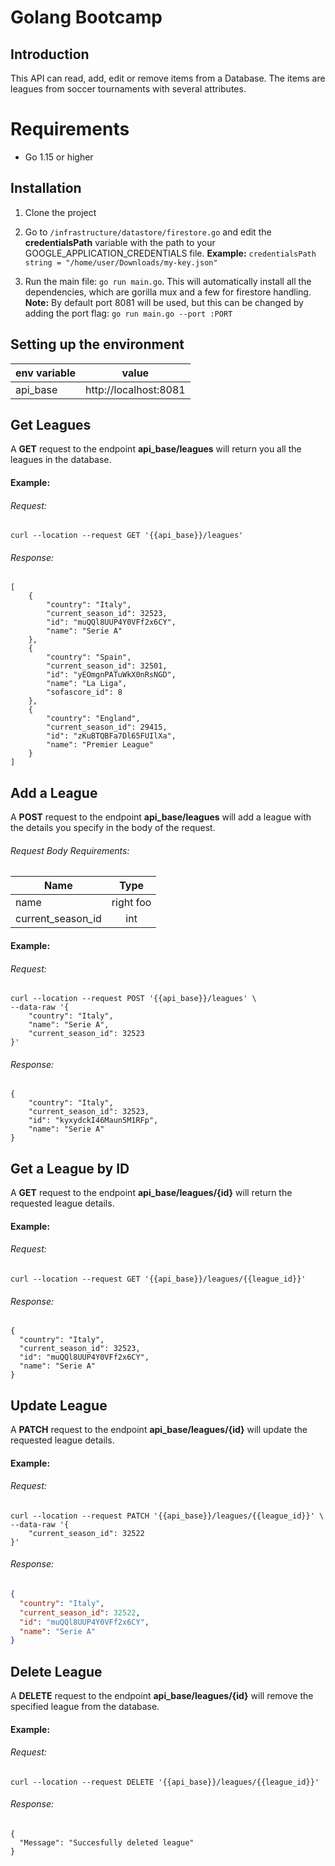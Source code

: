 # Golang Bootcamp

## Introduction

This API can read, add, edit or remove items from a Database. The items are leagues from soccer tournaments with several attributes.

# Requirements

* Go 1.15 or higher

## Installation

1. Clone the project
1. Go to `/infrastructure/datastore/firestore.go` and edit the **credentialsPath** variable with the path to your GOOGLE_APPLICATION_CREDENTIALS file.
**Example:** `credentialsPath string = "/home/user/Downloads/my-key.json"`

3. Run the main file: `go run main.go`. This will automatically install all the dependencies, which are gorilla mux and a few for firestore handling.
**Note:** By default port 8081 will be used, but this can be changed by adding the port flag: `go run main.go --port :PORT`

## Setting up the environment

| env variable  | value |
| ------------- |:-------------:|
| api_base      | http://localhost:8081     |

## Get Leagues
A **GET** request to the endpoint **api_base/leagues** will return you all the leagues in the database.

#### Example:

###### Request:
```
curl --location --request GET '{{api_base}}/leagues'
```

###### Response:

```
[
    {
        "country": "Italy",
        "current_season_id": 32523,
        "id": "muQQl8UUP4Y0VFf2x6CY",
        "name": "Serie A"
    },
    {
        "country": "Spain",
        "current_season_id": 32501,
        "id": "yEOmgnPATuWkX0nRsNGD",
        "name": "La Liga",
        "sofascore_id": 8
    },
    {
        "country": "England",
        "current_season_id": 29415,
        "id": "zKuBTQBFa7Dl65FUIlXa",
        "name": "Premier League"
    }
]
```



## Add a League
A **POST** request to the endpoint **api_base/leagues** will add a league with the details you specify in the body of the request.

###### Request Body Requirements:

| Name  | Type |
| ------------- |:-------------:|
| name     | right foo     |
| current_season_id      | int     |


#### Example:

###### Request:
```
curl --location --request POST '{{api_base}}/leagues' \
--data-raw '{
    "country": "Italy",
    "name": "Serie A",
    "current_season_id": 32523
}'
```

###### Response:

```
{
    "country": "Italy",
    "current_season_id": 32523,
    "id": "kyxydckI46Maun5M1RFp",
    "name": "Serie A"
}
```

## Get a League by ID
A **GET** request to the endpoint **api_base/leagues/{id}** will return the requested league details.


#### Example:

###### Request:
```
curl --location --request GET '{{api_base}}/leagues/{{league_id}}'
```

###### Response:

```
{
  "country": "Italy",
  "current_season_id": 32523,
  "id": "muQQl8UUP4Y0VFf2x6CY",
  "name": "Serie A"
}
```



## Update League
A **PATCH** request to the endpoint **api_base/leagues/{id}** will update the requested league details.


#### Example:

###### Request:
```
curl --location --request PATCH '{{api_base}}/leagues/{{league_id}}' \
--data-raw '{
    "current_season_id": 32522
}'
```

###### Response:

```json
{
  "country": "Italy",
  "current_season_id": 32522,
  "id": "muQQl8UUP4Y0VFf2x6CY",
  "name": "Serie A"
}
```



## Delete League
A **DELETE** request to the endpoint **api_base/leagues/{id}** will remove the specified league from the database.


#### Example:

###### Request:
```
curl --location --request DELETE '{{api_base}}/leagues/{{league_id}}'
```

###### Response:

```
{
  "Message": "Succesfully deleted league"
}
```